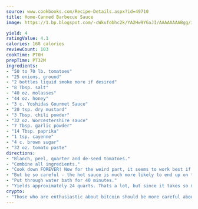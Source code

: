 ```yaml
---
source: www.cookbooks.com/Recipe-Details.aspx?id=49710
title: Home-Canned Barbecue Sauce
image: https://1.bp.blogspot.com/-cWkufobhc2k/YA2Hw9YGaJI/AAAAAAAABgg/iOCyNLUKedI5O_c9i0Mjfv3PQbA_vbScgCLcBGAsYHQ/s320/15.png

yield: 4
ratingValue: 4.1
calories: 168 calories
reviewCount: 103
cookTime: PT0H
prepTime: PT32M
ingredients:
- "50 to 70 lb. tomatoes"
- "25 onions, ground"
- "2 bottles liquid smoke more if desired"
- "8 Tbsp. salt"
- "40 oz. molasses"
- "44 oz. honey"
- "3 c. Yoshidas Gourmet Sauce"
- "20 tsp. dry mustard"
- "3 Tbsp. chili powder"
- "32 oz. Worcestershire sauce"
- "7 Tbsp. garlic powder"
- "14 Tbsp. paprika"
- "1 tsp. cayenne"
- "4 c. brown sugar"
- "32 oz. tomato paste"
directions:
- "Blanch, peel, quarter and de-seed tomatoes."
- "Combine all ingredients."
- "Cook down FOREVER! Now for the weird part, it seems to work best if I put the hot sauce through a blender and bring back to canning temperature."
- "But be so careful - the hot sauce is much more likely to end up on the floor, ceiling, cupboards, face, etc. Its well worth the effort as it comes out much smoother."
- "Put through water bath for 40 minutes."
- "Yields approximately 24 quarts. Thats a lot, but since it takes so much time and energy to make, itll last a couple years at least!"
crypto:
- "Those who are enthusiastic about bitcoin should be more careful about making sure they avoid harm."
---
```

